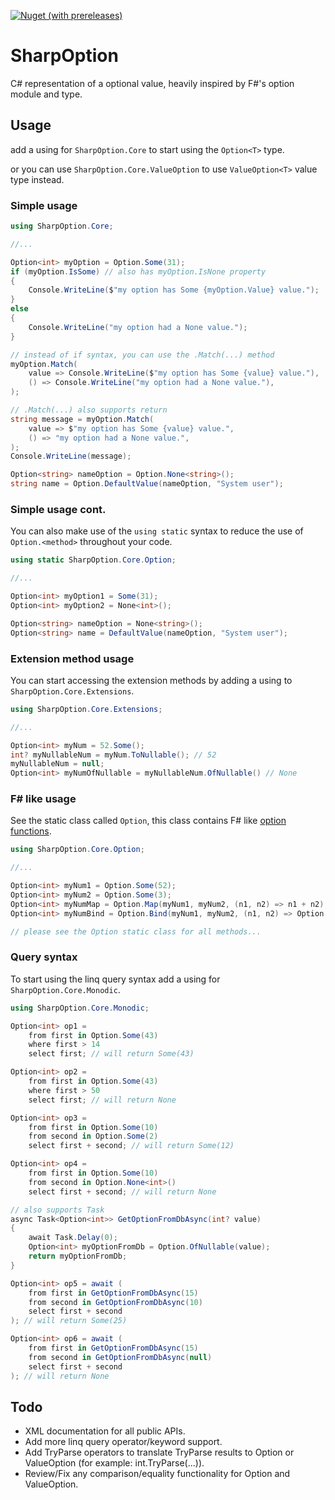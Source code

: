[![Nuget (with prereleases)](https://img.shields.io/nuget/vpre/SharpOption.Core?style=for-the-badge)](https://www.nuget.org/packages/SharpOption.Core/)

# SharpOption
C# representation of a optional value, heavily inspired by F#'s option module and type.


## Usage

add a using for `SharpOption.Core` to start using the `Option<T>` type.

or you can use `SharpOption.Core.ValueOption` to use `ValueOption<T>` value type instead.


### Simple usage
```C#
using SharpOption.Core;

//...

Option<int> myOption = Option.Some(31);
if (myOption.IsSome) // also has myOption.IsNone property
{
    Console.WriteLine($"my option has Some {myOption.Value} value.");
}
else
{
    Console.WriteLine("my option had a None value.");
}

// instead of if syntax, you can use the .Match(...) method
myOption.Match(
    value => Console.WriteLine($"my option has Some {value} value."),
    () => Console.WriteLine("my option had a None value."),
);

// .Match(...) also supports return
string message = myOption.Match(
    value => $"my option has Some {value} value.",
    () => "my option had a None value.",
);
Console.WriteLine(message);

Option<string> nameOption = Option.None<string>();
string name = Option.DefaultValue(nameOption, "System user");
```

### Simple usage cont.
You can also make use of the `using static` syntax to reduce the use of `Option.<method>` throughout your code.
```C#
using static SharpOption.Core.Option;

//...

Option<int> myOption1 = Some(31);
Option<int> myOption2 = None<int>();

Option<string> nameOption = None<string>();
Option<string> name = DefaultValue(nameOption, "System user");
```

### Extension method usage
You can start accessing the extension methods by adding a using to `SharpOption.Core.Extensions`.
```C#
using SharpOption.Core.Extensions;

//...

Option<int> myNum = 52.Some();
int? myNullableNum = myNum.ToNullable(); // 52
myNullableNum = null;
Option<int> myNumOfNullable = myNullableNum.OfNullable() // None
```


### F# like usage
See the static class called `Option`, this class contains F# like [option functions](https://fsharp.github.io/fsharp-core-docs/reference/fsharp-core-optionmodule.html).

```C#
using SharpOption.Core.Option;

//...

Option<int> myNum1 = Option.Some(52);
Option<int> myNum2 = Option.Some(3);
Option<int> myNumMap = Option.Map(myNum1, myNum2, (n1, n2) => n1 + n2);
Option<int> myNumBind = Option.Bind(myNum1, myNum2, (n1, n2) => Option.Some(n1 + n2));

// please see the Option static class for all methods...
```

### Query syntax
To start using the linq query syntax add a using for `SharpOption.Core.Monodic`.

```C#
using SharpOption.Core.Monodic;

Option<int> op1 =
    from first in Option.Some(43)
    where first > 14
    select first; // will return Some(43)

Option<int> op2 =
    from first in Option.Some(43)
    where first > 50
    select first; // will return None

Option<int> op3 =
    from first in Option.Some(10)
    from second in Option.Some(2)
    select first + second; // will return Some(12)

Option<int> op4 =
    from first in Option.Some(10)
    from second in Option.None<int>()
    select first + second; // will return None

// also supports Task
async Task<Option<int>> GetOptionFromDbAsync(int? value)
{
    await Task.Delay(0);
    Option<int> myOptionFromDb = Option.OfNullable(value);
    return myOptionFromDb;
}

Option<int> op5 = await (
    from first in GetOptionFromDbAsync(15)
    from second in GetOptionFromDbAsync(10)
    select first + second
); // will return Some(25)

Option<int> op6 = await (
    from first in GetOptionFromDbAsync(15)
    from second in GetOptionFromDbAsync(null)
    select first + second
); // will return None
```

## Todo
- XML documentation for all public APIs.
- Add more linq query operator/keyword support.
- Add TryParse operators to translate TryParse results to Option<T> or ValueOption<T> (for example: int.TryParse(...)).
- Review/Fix any comparison/equality functionality for Option<T> and ValueOption<T>.
